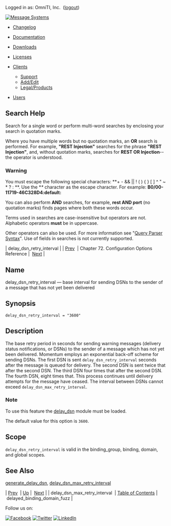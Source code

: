 Logged in as: OmniTI, Inc.  ([logout](https://support.messagesystems.com/logout.php))

[![Message Systems](https://support.messagesystems.com/images/ms-white205.png)](https://support.messagesystems.com/start.php) 

*   [Changelog](https://support.messagesystems.com/start.php?show=changelog)
*   [Documentation](https://support.messagesystems.com/docs/)
*   [Downloads](https://support.messagesystems.com/start.php)

*   [Licenses](https://support.messagesystems.com/license_summary.php)
*   <a href="">Clients</a>
    *   [Support](https://support.messagesystems.com/cs.php)
    *   [Add/Edit](https://support.messagesystems.com/edit_client.php)
    *   [Legal/Products](https://support.messagesystems.com/edit_products.php)
*   [Users](https://support.messagesystems.com/edit_customer.php)

## Search Help

Search for a single word or perform multi-word searches by enclosing your search in quotation marks.

Where you have multiple words but no quotation marks, an **OR** search is performed. For example, **"REST Injection"** searches for the phrase **"REST Injection"**, and, without quotation marks, searches for **REST OR Injection**--the operator is understood.

### Warning

You must escape the following special characters: **+ - && || ! ( ) { } [ ] ^ " ~ * ? : \**. Use the **\** character as the escape character. For example: **B0/00-11719-46C328D4\:default\:**

You can also perform **AND** searches, for example, **rest AND port** (no quotation marks) finds pages where both these words occur.

Terms used in searches are case-insensitive but operators are not. Alphabetic operators **must** be in uppercase.

Other operators can also be used. For more information see "[Query Parser Syntax](https://lucene.apache.org/core/old_versioned_docs/versions/3_0_0/queryparsersyntax.html)". Use of fields in searches is not currently supported.

| delay_dsn_retry_interval |
| [Prev](conf.ref.delay_dsn_max_retry_interval.php)  | Chapter 72. Configuration Options Reference |  [Next](conf.ref.delayed_binding_domain_fuzz.php) |

<a name="conf.ref.delay_dsn_retry_interval"></a>
## Name

delay_dsn_retry_interval — base interval for sending DSNs to the sender of a message that has not yet been delivered

## Synopsis

`delay_dsn_retry_interval = "3600"`

<a name="idp24226736"></a>
## Description

The base retry period in seconds for sending warning messages (delivery status notifications, or DSNs) to the sender of a message which has not yet been delivered. Momentum employs an exponential back-off scheme for sending DSNs. The first DSN is sent `delay_dsn_retry_interval` seconds after the message is queued for delivery. The second DSN is sent twice that after the second DSN. The third DSN four times that after the second DSN. The fourth DSN, eight times that. This process continues until delivery attempts for the message have ceased. The interval between DSNs cannot exceed `delay_dsn_max_retry_interval`.

### Note

To use this feature the [delay_dsn](modules.delay_dsn.php "71.26. delay_dsn – Delay DSN Generation") module must be loaded.

The default value for this option is `3600`.

<a name="idp24232656"></a>
## Scope

`delay_dsn_retry_interval` is valid in the binding_group, binding, domain, and global scopes.

<a name="idp24234976"></a>
## See Also

[generate_delay_dsn](conf.ref.generate_delay_dsn.php "generate_delay_dsn"), [delay_dsn_max_retry_interval](conf.ref.delay_dsn_max_retry_interval.php "delay_dsn_max_retry_interval")

| [Prev](conf.ref.delay_dsn_max_retry_interval.php)  | [Up](config.options.ref.php) |  [Next](conf.ref.delayed_binding_domain_fuzz.php) |
| delay_dsn_max_retry_interval  | [Table of Contents](index.php) |  delayed_binding_domain_fuzz |

Follow us on:

[![Facebook](https://support.messagesystems.com/images/icon-facebook.png)](http://www.facebook.com/messagesystems) [![Twitter](https://support.messagesystems.com/images/icon-twitter.png)](http://twitter.com/#!/MessageSystems) [![LinkedIn](https://support.messagesystems.com/images/icon-linkedin.png)](http://www.linkedin.com/company/message-systems)